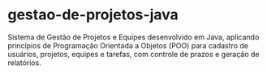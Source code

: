 # gestao-de-projetos-java
Sistema de Gestão de Projetos e Equipes desenvolvido em Java, aplicando princípios de Programação Orientada a Objetos (POO) para cadastro de usuários, projetos, equipes e tarefas, com controle de prazos e geração de relatórios.
